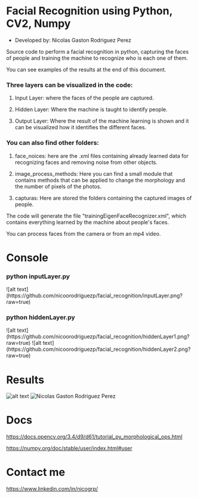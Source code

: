 # Facial Recognition using Python, CV2, Numpy
* Developed by: Nicolas Gaston Rodriguez Perez

Source code to perform a facial recognition in python, capturing the faces of people and training the machine to recognize who is each one of them.

You can see examples of the results at the end of this document.



### Three layers can be visualized in the code:

1. Input Layer: where the faces of the people are captured.

2. Hidden Layer: Where the machine is taught to identify people.

3. Output Layer: Where the result of the machine learning is shown and it can be visualized how it identifies the different faces.




### You can also find other folders:

1. face_noices: here are the .xml files containing already learned data for recognizing faces and removing noise from other objects.

2. image_process_methods: Here you can find a small module that contains methods that can be applied to change the morphology and the number of pixels of the photos.

3. capturas: Here are stored the folders containing the captured images of people.


The code will generate the file "trainingEigenFaceRecognizer.xml", which contains everything learned by the machine about people's faces.

You can process faces from the camera or from an mp4 video.

# Console
<h3> python inputLayer.py </h3>
![alt text](https://github.com/nicoorodriguezp/facial_recognition/inputLayer.png?raw=true)

<h3> python hiddenLayer.py </h3>
![alt text](https://github.com/nicoorodriguezp/facial_recognition/hiddenLayer1.png?raw=true)
![alt text](https://github.com/nicoorodriguezp/facial_recognition/hiddenLayer2.png?raw=true)

# Results
![alt text](https://github.com/nicoorodriguezp/facial_recognition/outputLayer.png?raw=true)
![Nicolas Gaston Rodriguez Perez](https://github.com/nicoorodriguezp/facial_recognition/outputLayer2.png?raw=true)

# Docs

https://docs.opencv.org/3.4/d9/d61/tutorial_py_morphological_ops.html

https://numpy.org/doc/stable/user/index.html#user

# Contact me
https://www.linkedin.com/in/nicogrp/